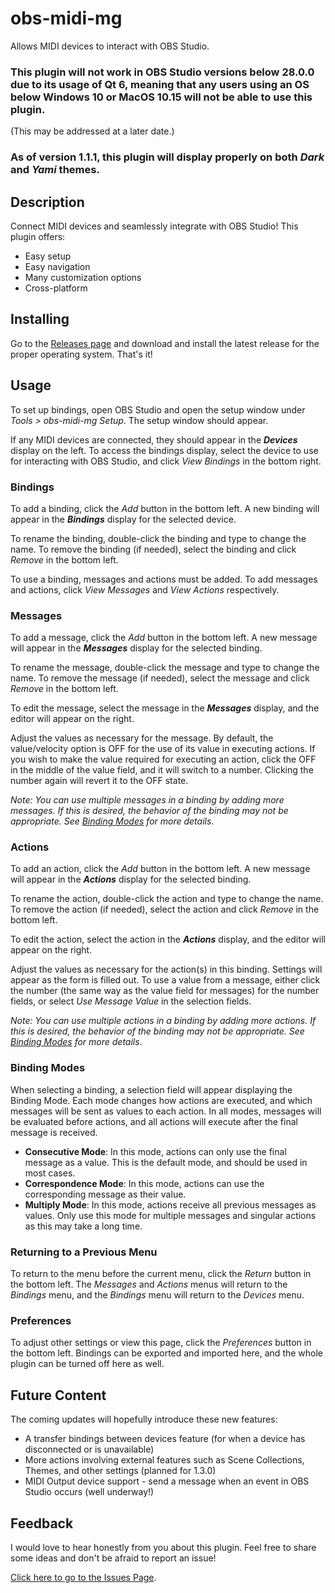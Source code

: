 # obs-midi-mg

Allows MIDI devices to interact with OBS Studio.

### This plugin will not work in OBS Studio versions below 28.0.0 due to its usage of Qt 6, meaning that any users using an OS below Windows 10 or MacOS 10.15 will not be able to use this plugin.
(This may be addressed at a later date.)

### As of version 1.1.1, this plugin will display properly on both *Dark* and *Yami* themes.

## Description

Connect MIDI devices and seamlessly integrate with OBS Studio! This plugin offers:
- Easy setup
- Easy navigation
- Many customization options
- Cross-platform

## Installing

Go to the [Releases page](https://github.com/nhielost/obs-midi-mg/releases) and download and install the latest release for the proper operating system. That's it!

## Usage

To set up bindings, open OBS Studio and open the setup window under *Tools > obs-midi-mg Setup*. The setup window should appear.

If any MIDI devices are connected, they should appear in the ***Devices*** display on the left.
To access the bindings display, select the device to use for interacting with OBS Studio, and click *View Bindings* in the bottom right.

### Bindings

To add a binding, click the *Add* button in the bottom left. A new binding will appear in the ***Bindings*** display for the selected device.

To rename the binding, double-click the binding and type to change the name. To remove the binding (if needed), select the binding and click *Remove* in the bottom left.

To use a binding, messages and actions must be added. To add messages and actions, click *View Messages* and *View Actions* respectively.

### Messages

To add a message, click the *Add* button in the bottom left. A new message will appear in the ***Messages*** display for the selected binding.

To rename the message, double-click the message and type to change the name. To remove the message (if needed), select the message and click *Remove* in the bottom left.

To edit the message, select the message in the ***Messages*** display, and the editor will appear on the right.

Adjust the values as necessary for the message. By default, the value/velocity option is OFF for the use of its value in executing actions. If you wish to make the value required for executing an action, click the OFF in the middle of the value field, and it will switch to a number. Clicking the number again will revert it to the OFF state.

*Note: You can use multiple messages in a binding by adding more messages. If this is desired, the behavior of the binding may not be appropriate. See [Binding Modes](#binding-modes) for more details*.

### Actions

To add an action, click the *Add* button in the bottom left. A new message will appear in the ***Actions*** display for the selected binding.

To rename the action, double-click the action and type to change the name. To remove the action (if needed), select the action and click *Remove* in the bottom left.

To edit the action, select the action in the ***Actions*** display, and the editor will appear on the right.

Adjust the values as necessary for the action(s) in this binding. Settings will appear as the form is filled out. To use a value from a message, either click the number (the same way as the value field for messages) for the number fields, or select *Use Message Value* in the selection fields.

*Note: You can use multiple actions in a binding by adding more actions. If this is desired, the behavior of the binding may not be appropriate. See [Binding Modes](#binding-modes) for more details*.

### Binding Modes

When selecting a binding, a selection field will appear displaying the Binding Mode. Each mode changes how actions are executed, and which messages will be sent as values to each action. In all modes, messages will be evaluated before actions, and all actions will execute after the final message is received.

- **Consecutive Mode**: In this mode, actions can only use the final message as a value. This is the default mode, and should be used in most cases.
- **Correspondence Mode**: In this mode, actions can use the corresponding message as their value.
- **Multiply Mode**: In this mode, actions receive all previous messages as values. Only use this mode for multiple messages and singular actions as this may take a long time.

### Returning to a Previous Menu

To return to the menu before the current menu, click the *Return* button in the bottom left. The *Messages* and *Actions* menus will return to the *Bindings* menu, and the *Bindings* menu will return to the *Devices* menu.

### Preferences

To adjust other settings or view this page, click the *Preferences* button in the bottom left. Bindings can be exported and imported here, and the whole plugin can be turned off here as well.

## Future Content

The coming updates will hopefully introduce these new features:

- A transfer bindings between devices feature (for when a device has disconnected or is unavailable)
- More actions involving external features such as Scene Collections, Themes, and other settings (planned for 1.3.0)
- MIDI Output device support - send a message when an event in OBS Studio occurs (well underway!)

## Feedback

I would love to hear honestly from you about this plugin. Feel free to share some ideas and don't be afraid to report an issue!

[Click here to go to the Issues Page](https://github.com/nhielost/obs-midi-mg/issues).
